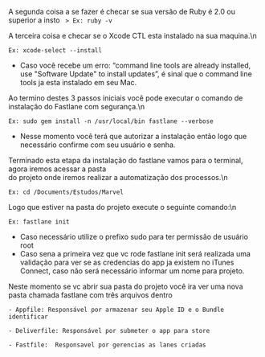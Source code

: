 A segunda coisa a se fazer é checar se sua versão de Ruby é 2.0 ou superior a insto
``` > Ex: ruby -v```


A terceira coisa e checar se o Xcode CTL esta instalado na sua maquina.\n

```Ex: xcode-select --install```

- Caso você recebe um erro: “command line tools are already installed, use "Software Update" to
  install updates”, é sinal que o command line tools ja esta instalado em seu Mac.

Ao termino destes 3 passos iniciais você pode executar o comando de instalação do Fastlane com segurança.\n

```Ex: sudo gem install -n /usr/local/bin fastlane --verbose```

- Nesse momento você terá que autorizar a instalação então logo que necessário confirme com
  seu usuário e senha.


Terminado esta etapa da instalação do fastlane vamos para o terminal, agora iremos acessar a pasta <br>do projeto onde iremos realizar a automatização dos processos.\n

```Ex: cd /Documents/Estudos/Marvel```

Logo que estiver na pasta do projeto execute o seguinte comando:\n

```Ex: fastlane init ```

- Caso necessário utilize o prefixo sudo para ter permissão de usuário root
- Caso sena a primeira vez que vc rode fastlane init será realizada uma validação para ver se as
  credencias do app ja existem no iTunes Connect, caso não será necessário informar um nome
  para projeto.
	

Neste momento se vc abrir sua pasta do projeto você ira ver uma nova pasta chamada fastlane com três arquivos dentro 

	- Appfile: Responsável por armazenar seu Apple ID e o Bundle identificar
	
	- Deliverfile: Responsável por submeter o app para store
	
	- Fastfile:  Responsavel por gerencias as lanes criadas

